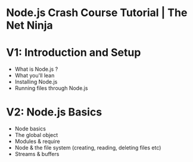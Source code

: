 # Node.js Crash Course Tutorial | The Net Ninja

# V1: Introduction and Setup
- What is Node.js ?
- What you'll lean
- Installing Node.js
- Running files through Node.js

# V2: Node.js Basics
- Node basics
- The global object
- Modules & require
- Node & the file system (creating, reading, deleting files etc)
- Streams & buffers